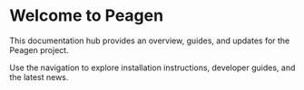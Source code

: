 # Welcome to Peagen

This documentation hub provides an overview, guides, and updates for the Peagen project.

Use the navigation to explore installation instructions, developer guides, and the latest news.
